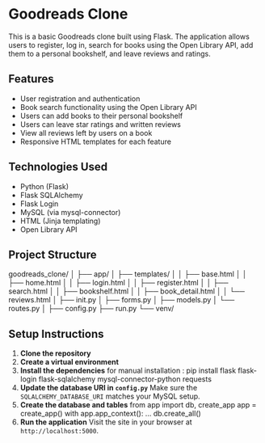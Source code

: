 # Goodreads Clone

This is a basic Goodreads clone built using Flask. The application allows users to register, log in, search for books using the Open Library API, add them to a personal bookshelf, and leave reviews and ratings.

## Features

- User registration and authentication
- Book search functionality using the Open Library API
- Users can add books to their personal bookshelf
- Users can leave star ratings and written reviews
- View all reviews left by users on a book
- Responsive HTML templates for each feature

## Technologies Used

- Python (Flask)
- Flask SQLAlchemy
- Flask Login
- MySQL (via mysql-connector)
- HTML (Jinja templating)
- Open Library API

## Project Structure
goodreads_clone/
│
├── app/
│ ├── templates/
│ │ ├── base.html
│ │ ├── home.html
│ │ ├── login.html
│ │ ├── register.html
│ │ ├── search.html
│ │ ├── bookshelf.html
│ │ ├── book_detail.html
│ │ └── reviews.html
│ ├── init.py
│ ├── forms.py
│ ├── models.py
│ └── routes.py
│
├── config.py
├── run.py
└── venv/


## Setup Instructions

1. **Clone the repository**
2. **Create a virtual environment**
3. **Install the dependencies**
for manual installation : pip install flask flask-login flask-sqlalchemy mysql-connector-python requests
4. **Update the database URI in `config.py`**
Make sure the `SQLALCHEMY_DATABASE_URI` matches your MySQL setup.
5. **Create the database and tables**
from app import db, create_app
app = create_app()
with app.app_context():
... db.create_all()
6. **Run the application**
Visit the site in your browser at `http://localhost:5000`.



